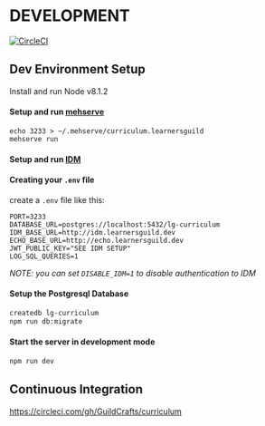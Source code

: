 # DEVELOPMENT

[![CircleCI](https://circleci.com/gh/GuildCrafts/curriculum.svg?style=svg)](https://circleci.com/gh/GuildCrafts/curriculum)

## Dev Environment Setup


Install and run Node v8.1.2


#### Setup and run [mehserve](https://github.com/timecounts/mehserve)
```
echo 3233 > ~/.mehserve/curriculum.learnersguild
mehserve run
```


#### Setup and run [IDM](https://github.com/LearnersGuild/idm/)


#### Creating your `.env` file

create a `.env` file like this:

```
PORT=3233
DATABASE_URL=postgres://localhost:5432/lg-curriculum
IDM_BASE_URL=http://idm.learnersguild.dev
ECHO_BASE_URL=http://echo.learnersguild.dev
JWT_PUBLIC_KEY="SEE IDM SETUP"
LOG_SQL_QUERIES=1
```

_NOTE: you can set `DISABLE_IDM=1` to disable authentication to IDM_


#### Setup the Postgresql Database

```sh
createdb lg-curriculum
npm run db:migrate
```


#### Start the server in development mode

```sh
npm run dev
```


## Continuous Integration

https://circleci.com/gh/GuildCrafts/curriculum
